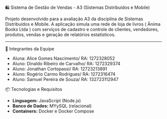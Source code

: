  🛍️ Sistema de Gestão de Vendas - A3 (Sistemas Distribuídos e Mobile)

Projeto desenvolvido para a avaliação A3 da disciplina de Sistemas Distribuídos e Mobile. A aplicação simula uma rede de loja de livros ( Ânima Books Ltda ) com serviços de cadastro e controle de clientes, vendedores, produtos, vendas e geração de relatórios estatísticos.

---

 👥 Integrantes da Equipe

- Aluna: Alice Gomes Nascimento/
RA: 1272328052
- Aluno: Dinaldo Ribeiro de Carvalho/
RA: 1272329374
- Aluno: Jonathan Cortopassi/
RA: 12723213891
- Aluno: Rogério Carmo Rodrigues/
RA: 1272316474
- Aluno: Samuel Pereira de Souza/
 RA: 132723112947

 📦 Tecnologias e Requisitos

- **Linguagem:** JavaScript (Node.js)
- **Banco de Dados:** MYySQL (relacional)
- **Containers:** Docker e Docker Compose




